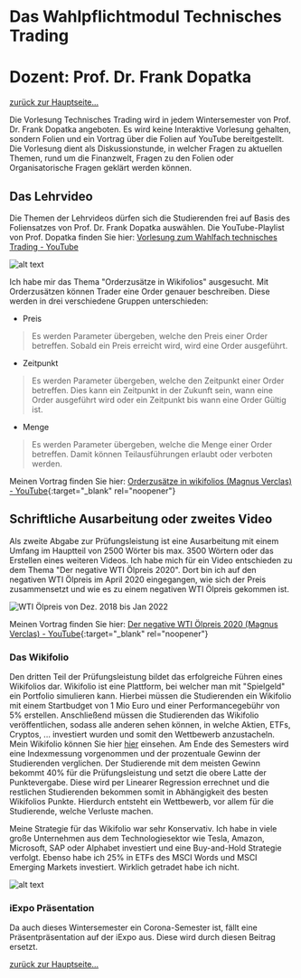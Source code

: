 ﻿# Das Wahlpflichtmodul Technisches Trading
# Dozent: Prof. Dr. Frank Dopatka

[zurück zur Hauptseite...](https://informatik-mannheim.github.io/iExpo-Winter-2021/)

Die Vorlesung Technisches Trading wird in jedem Wintersemester von Prof. Dr. Frank Dopatka angeboten. Es wird keine Interaktive Vorlesung gehalten, sondern Folien und ein Vortrag über die Folien auf YouTube bereitgestellt. Die Vorlesung dient als Diskussionstunde, in welcher Fragen zu aktuellen Themen, rund um die Finanzwelt, Fragen zu den Folien oder Organisatorische Fragen geklärt werden können. 

## Das Lehrvideo

Die Themen der Lehrvideos dürfen sich die Studierenden frei auf Basis des Foliensatzes von Prof. Dr. Frank Dopatka auswählen. Die YouTube-Playlist von Prof. Dopatka finden Sie hier: [Vorlesung zum Wahlfach technisches Trading - YouTube](https://www.youtube.com/playlist?list=PL35XGjy0AQArzmcKv3F4Ctp1TR9Tdtl6o) 

![alt text](https://i.ibb.co/w654Yvj/Orderzus-tze.jpg "Orderzusätze")

Ich habe mir das Thema "Orderzusätze in Wikifolios" ausgesucht. Mit Orderzusätzen können Trader eine Order genauer beschreiben. Diese werden in drei verschiedene Gruppen unterschieden: 
- Preis
> Es werden Parameter übergeben, welche den Preis einer Order betreffen. Sobald ein Preis erreicht wird, wird eine Order ausgeführt.
- Zeitpunkt
> Es werden Parameter übergeben, welche den Zeitpunkt einer Order betreffen. Dies kann ein Zeitpunkt in der Zukunft sein, wann eine Order ausgeführt wird oder ein Zeitpunkt bis wann eine Order Gültig ist. 
- Menge
> Es werden Parameter übergeben, welche die Menge einer Order betreffen. Damit können Teilausführungen erlaubt oder verboten werden. 

Meinen Vortrag finden Sie hier: [Orderzusätze in wikifolios (Magnus Verclas) - YouTube](https://www.youtube.com/watch?v=YeGoi5tVZkg){:target="_blank" rel="noopener"}

## Schriftliche Ausarbeitung oder zweites Video

Als zweite Abgabe zur Prüfungsleistung ist eine Ausarbeitung mit einem Umfang im Hauptteil von 2500 Wörter bis max. 3500 Wörtern oder das Erstellen eines weiteren Videos. Ich habe mich für ein Video entschieden zu dem Thema "Der negative WTI Ölpreis 2020". Dort bin ich auf den negativen WTI Ölpreis im April 2020 eingegangen, wie sich der Preis zusammensetzt und wie es zu einem negativen WTI Ölpreis gekommen ist. 

![WTI Ölpreis von Dez. 2018 bis Jan 2022](https://c.finanzen.net/cst/FinanzenDe/chart.aspx?instruments=300002,6,0,333&style=mountain_threeyears&period=ThreeYears&timezone=W.%20Europe%20Standard%20Time)

Meinen Vortrag finden Sie hier: [Der negative WTI Ölpreis 2020 (Magnus Verclas) - YouTube](https://www.youtube.com/watch?v=lsgUPWPL8lc){:target="_blank" rel="noopener"}

### Das Wikifolio
Den dritten Teil der Prüfungsleistung bildet das erfolgreiche Führen eines Wikifolios dar. Wikifolio ist eine Plattform, bei welcher man mit "Spielgeld" ein Portfolio simulieren kann. Hierbei müssen die Studierenden ein Wikifolio mit einem Startbudget von 1 Mio Euro und einer Performancegebühr von 5% erstellen. Anschließend müssen die Studierenden das Wikifolio veröffentlichen, sodass alle anderen sehen können, in welche Aktien, ETFs, Cryptos, ... investiert wurden und somit den Wettbewerb anzustacheln. Mein Wikifolio können Sie hier [hier](https://www.wikifolio.com/de/de/w/wf000tramv) einsehen. Am Ende des Semesters wird eine Indexmessung vorgenommen und der prozentuale Gewinn der Studierenden verglichen. Der Studierende mit dem meisten Gewinn bekommt 40% für die Prüfungsleistung und setzt die obere Latte der Punktevergabe. Diese wird per Linearer Regression errechnet und die restlichen Studierenden bekommen somit in Abhängigkeit des besten Wikifolios Punkte. Hierdurch entsteht ein Wettbewerb, vor allem für die Studierende, welche Verluste machen. 

Meine Strategie für das Wikifolio war sehr Konservativ. Ich habe in viele große Unternehmen aus dem Technologiesektor wie Tesla, Amazon, Microsoft, SAP oder Alphabet investiert und eine Buy-and-Hold Strategie verfolgt. Ebenso habe ich 25% in ETFs des MSCI Words und MSCI Emerging Markets investiert. Wirklich getradet habe ich nicht. 

![alt text](https://i.ibb.co/L5cd4dG/Wikifolio.jpg "Wikifolio Magnus Verclas")

### iExpo Präsentation 
Da auch dieses Wintersemester ein Corona-Semester ist, fällt eine Präsentpräsentation auf der iExpo aus. Diese wird durch diesen Beitrag ersetzt. 

[zurück zur Hauptseite...](https://informatik-mannheim.github.io/iExpo-Winter-2021/)

